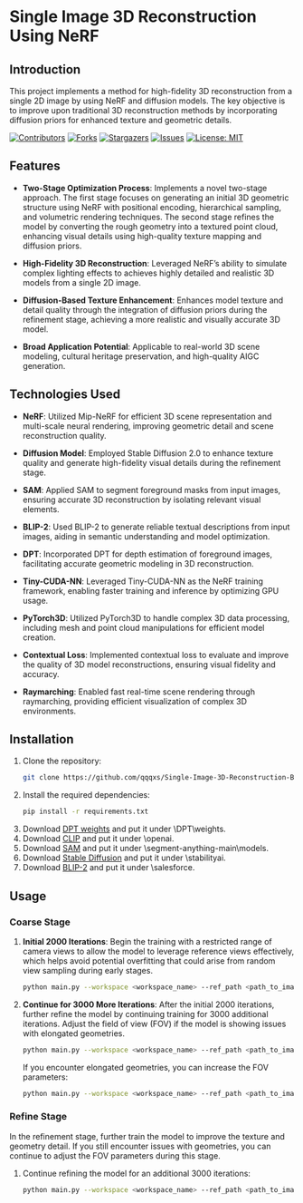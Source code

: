 # Single Image 3D Reconstruction Using NeRF

## Introduction
This project implements a method for high-fidelity 3D reconstruction from a single 2D image by using NeRF and diffusion models. The key objective is to improve upon traditional 3D reconstruction methods by incorporating diffusion priors for enhanced texture and geometric details.

[![Contributors](https://img.shields.io/github/contributors/qqqxs/Simulation-Clock)](https://github.com/qqqxs/Simulation-Clock/graphs/contributors)
[![Forks](https://img.shields.io/github/forks/qqqxs/Simulation-Clock?style=social)](https://github.com/qqqxs/Simulation-Clock/network/members)
[![Stargazers](https://img.shields.io/github/stars/qqqxs/Simulation-Clock?style=social)](https://github.com/qqqxs/Simulation-Clock/stargazers)
[![Issues](https://img.shields.io/github/issues/qqqxs/Simulation-Clock)](https://github.com/qqqxs/Simulation-Clock/issues)
[![License: MIT](https://img.shields.io/badge/License-MIT-yellow.svg)](https://github.com/qqqxs/Simulation-Clock/blob/main/LICENSE)

## Features
- **Two-Stage Optimization Process**: Implements a novel two-stage approach. The first stage focuses on generating an initial 3D geometric structure using NeRF with positional encoding, hierarchical sampling, and volumetric rendering techniques. The second stage refines the model by converting the rough geometry into a textured point cloud, enhancing visual details using high-quality texture mapping and diffusion priors.
  
- **High-Fidelity 3D Reconstruction**: Leveraged NeRF’s ability to simulate complex lighting effects to achieves highly detailed and realistic 3D models from a single 2D image.

- **Diffusion-Based Texture Enhancement**: Enhances model texture and detail quality through the integration of diffusion priors during the refinement stage, achieving a more realistic and visually accurate 3D model.

- **Broad Application Potential**: Applicable to real-world 3D scene modeling, cultural heritage preservation, and high-quality AIGC generation.

## Technologies Used
- **NeRF**: Utilized Mip-NeRF for efficient 3D scene representation and multi-scale neural rendering, improving geometric detail and scene reconstruction quality.
  
- **Diffusion Model**: Employed Stable Diffusion 2.0 to enhance texture quality and generate high-fidelity visual details during the refinement stage.

- **SAM**: Applied SAM to segment foreground masks from input images, ensuring accurate 3D reconstruction by isolating relevant visual elements.

- **BLIP-2**: Used BLIP-2 to generate reliable textual descriptions from input images, aiding in semantic understanding and model optimization.

- **DPT**: Incorporated DPT for depth estimation of foreground images, facilitating accurate geometric modeling in 3D reconstruction.

- **Tiny-CUDA-NN**: Leveraged Tiny-CUDA-NN as the NeRF training framework, enabling faster training and inference by optimizing GPU usage.

- **PyTorch3D**: Utilized PyTorch3D to handle complex 3D data processing, including mesh and point cloud manipulations for efficient model creation.

- **Contextual Loss**: Implemented contextual loss to evaluate and improve the quality of 3D model reconstructions, ensuring visual fidelity and accuracy.

- **Raymarching**: Enabled fast real-time scene rendering through raymarching, providing efficient visualization of complex 3D environments.


## Installation
1. Clone the repository:
   ```bash
   git clone https://github.com/qqqxs/Single-Image-3D-Reconstruction-Based-on-NeRF.git
2. Install the required dependencies:
   ```bash
   pip install -r requirements.txt
3. Download [DPT weights](https://github.com/intel-isl/DPT/releases/download/1_0/dpt_hybrid-midas-501f0c75.pt) and put it under \DPT\weights.
4. Download [CLIP](https://huggingface.co/openai/clip-vit-large-patch14) and put it under \openai.
5. Download [SAM](https://dl.fbaipublicfiles.com/segment_anything/sam_vit_b_01ec64.pth) and put it under \segment-anything-main\models.
6. Download [Stable Diffusion](https://huggingface.co/stabilityai/stable-diffusion-2) and put it under \stabilityai.
7. Download [BLIP-2](https://storage.googleapis.com/sfr-vision-language-research/BLIP/models/model_base.pth) and put it under \salesforce.

## Usage

### Coarse Stage

1. **Initial 2000 Iterations**: Begin the training with a restricted range of camera views to allow the model to leverage reference views effectively, which helps avoid potential overfitting that could arise from random view sampling during early stages.

    ```bash
    python main.py --workspace <workspace_name> --ref_path <path_to_image> --phi_range 135 225 --iters 2000
    ```

2. **Continue for 3000 More Iterations**: After the initial 2000 iterations, further refine the model by continuing training for 3000 additional iterations. Adjust the field of view (FOV) if the model is showing issues with elongated geometries.

    ```bash
    python main.py --workspace <workspace_name> --ref_path <path_to_image> --phi_range 135 225 --albedo_iters 3500 --iters 5000 --final
    ```

    If you encounter elongated geometries, you can increase the FOV parameters:

    ```bash
    python main.py --workspace <workspace_name> --ref_path <path_to_image> --phi_range 135 225 --fov 60 --fovy_range 50 70 --blob_radius 0.2 --albedo_iters 3500 --iters 5000 --final
    ```

### Refine Stage

In the refinement stage, further train the model to improve the texture and geometry detail. If you still encounter issues with geometries, you can continue to adjust the FOV parameters during this stage.

1. Continue refining the model for an additional 3000 iterations:

    ```bash
    python main.py --workspace <workspace_name> --ref_path <path_to_image> --phi_range 135 225 --refine_iters 3000 --refine
    ```


